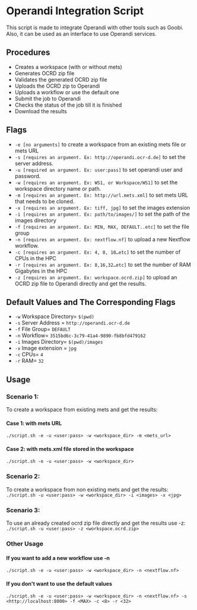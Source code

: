 
# Operandi Integration Script

This script is made to integrate Operandi with other tools such as Goobi. Also, it can be used as an interface to use Operandi services. 


## Procedures

- Creates a workspace (with or without mets)
- Generates OCRD zip file
- Validates the generated OCRD zip file
- Uploads the OCRD zip to Operandi
- Uploads a workflow or use the default one
- Submit the job to Operandi
- Checks the status of the job till it is finished
- Download the results


## Flags

- `-e [no arguments]` to create a workspace from an existing mets file or mets URL
- `-s [requires an argument. Ex: http://operandi.ocr-d.de]` to set the server address. 
- `-u [required an argument. Ex: user:pass]` to set operandi user and password.
- `-w [requires an argument. Ex: WS1, or Workspace/WS1]` to set the workspace directory name or path.
- `-m [requires an argument. Ex: http://url.mets.xml]` to set mets URL that needs to be cloned.
- `-x [requires an argument. Ex: tiff, jpg]` to set the images extension 
- `-i [requires an argument. Ex: path/to/images/]` to set the path of the images directory
- `-f [requires an argument. Ex: MIN, MAX, DEFAULT..etc]` to set the file group
- `-n [requires an argument. Ex: nextflow.nf]` to upload a new Nextflow workflow.
- `-c [requires an argument. Ex: 4, 8, 10…etc]` to set the number of CPUs in the HPC
- `-r [requires an argument. Ex: 8,16,32…etc]` to set the number of RAM Gigabytes in the HPC
- `-z [requires an argument. Ex: workspace.ocrd.zip]` to upload an OCRD zip file to Operandi directly and get the results.


## Default Values and The Corresponding Flags

- `-w` Workspace Directory= `$(pwd)` 
- `-s` Server Address = `http://operandi.ocr-d.de`
- `-f` File Group= `DEFAULT`
- `-n` Workflow= `3515bd6c-3c79-41a4-9890-fb8bfd479162`
- `-i` Images Directory= `$(pwd)/images`
- `-x` Image extension = `jpg`
- `-c` CPUs= `4`
- `-r` RAM= `32`


## Usage

### Scenario 1: 
To create a workspace from existing mets and get the results:
#### Case 1: with mets URL
`./script.sh -e -u <user:pass> -w <workspace_dir> -m <mets_url>`
#### Case 2: with mets.xml file stored in the workspace
`./script.sh -e -u <user:pass> -w <workspace_dir> `

### Scenario 2: 
To create a workspace from non existing mets and get the results:
`./script.sh -u <user:pass> -w <workspace_dir> -i <images> -x <jpg> `

### Scenario 3: 
To use an already created ocrd zip file directly and get the results use -z:
`./script.sh -u <user:pass> -z <workspace.ocrd.zip>`

### Other Usage
#### If you want to add a new workflow use -n
`./script.sh -e -u <user:pass> -w <workspace_dir> -n <nextflow.nf>`
#### If you don't want to use the default values
`./script.sh -e -u <user:pass> -w <workspace_dir> -n <nextflow.nf> -s <http://localhost:8000> -f <MAX> -c <8> -r <32>`


